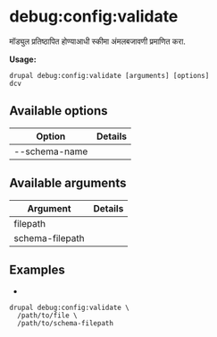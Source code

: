 # debug:config:validate
मॉड्युल प्रतिष्ठापित होण्याआधी स्कीमा अंमलबजावणी प्रमाणित करा.

**Usage:**
```
drupal debug:config:validate [arguments] [options]
dcv
```

## Available options
Option | Details
-------|-------------
--schema-name | 

## Available arguments
Argument | Details
---------|-------------
filepath | 
schema-filepath | 

## Examples
* 
```
drupal debug:config:validate \
  /path/to/file \
  /path/to/schema-filepath
```
